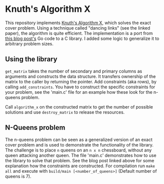 # Knuth's Algorithm X 

This repository implements [Knuth's Algorithm X](https://arxiv.org/pdf/cs/0011047.pdf), which solves the exact cover 
problem. 
Using a technique called "dancing links" (see the linked paper), the algorithm is quite efficient.
The implementation is a port from [this blog post's](http://www.nohuddleoffense.de/2019/01/20/dancing-links-algorithm-x-and-the-n-queens-puzzle/) Go code to a C library. I added some logic to generalize it to arbitrary problem sizes.

## Using the library

`get_matrix` takes the number of secondary and primary columns as arguments and constructs the data structure. It
transfers ownership of the matrix to the caller by returning the pointer. 
Add constraints (aka rows), by calling `add_constraints`. You have to construct the specific constraints for your 
problem, see the 'main.c' file for an example how these look for the n-queens problem.

Call `algorithm_x` on the constructed matrix to get the number of possible solutions and use `destroy_matrix` to release
the resources.

## N-Queens problem

The n-queens problem can be seen as a generalized version of an exact cover problem and is used to demonstrate the
functionality of the library.
The challenge is to place `n` queens on an `n x n` chessboard, without any queen attacking another queen.
The file 'main.c' demonstrates how to use the library to solve that problem. See the blog post linked above for some
explanation how the constraints are constructed.
For compilation run `make all` and execute with `build/main [<number_of_queens>]` (Default number of queens is 7).
